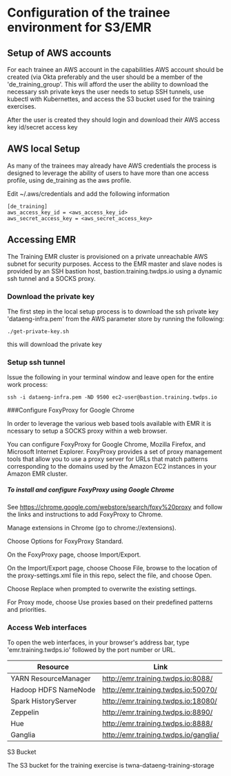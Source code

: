 # Configuration of the trainee environment for S3/EMR

## Setup of AWS accounts
For each trainee an AWS account in the capabilities AWS account should be created (via Okta preferably and the user should be a member of the 'de_training_group'. This will afford the user the ability to download the necessary ssh private keys the user needs to setup SSH tunnels, use kubectl with Kubernettes, and access the S3 bucket used for the training exercises.

After the user is created they should login and download their AWS access key id/secret access key

## AWS local Setup

As many of the trainees may already have AWS credentials the process is designed to leverage the ability of users to have more than one access profile, using de_training as the aws profile.

Edit ~/.aws/credentials and add the following information
```
[de_training]
aws_access_key_id = <aws_access_key_id>
aws_secret_access_key = <aws_secret_access_key>
```
## Accessing EMR


The Training EMR cluster is provisioned on a private unreachable AWS subnet for security purposes. Access to the EMR master and slave nodes is provided by an SSH bastion host, bastion.training.twdps.io using a dynamic ssh tunnel and a SOCKS proxy.

### Download the private key

The first step in the local setup process is to download the ssh private key 'dataeng-infra.pem' from the AWS parameter store by running the following:

```./get-private-key.sh ```

this will download the private key

### Setup ssh tunnel

Issue the following in your terminal window and leave open for the entire work process:

```ssh -i dataeng-infra.pem -ND 9500 ec2-user@bastion.training.twdps.io```

###Configure FoxyProxy for Google Chrome

In order to leverage the various web based tools available with EMR it is ncessary to setup a SOCKS proxy within a web browser.

You can configure FoxyProxy for Google Chrome, Mozilla Firefox, and Microsoft Internet Explorer. FoxyProxy provides a set of proxy management tools that allow you to use a proxy server for URLs that match patterns corresponding to the domains used by the Amazon EC2 instances in your Amazon EMR cluster.

##### To install and configure FoxyProxy using Google Chrome

See https://chrome.google.com/webstore/search/foxy%20proxy and follow the links and instructions to add FoxyProxy to Chrome.

Manage extensions in Chrome (go to chrome://extensions).

Choose Options for FoxyProxy Standard.

On the FoxyProxy page, choose Import/Export.

On the Import/Export page, choose Choose File, browse to the location of the proxy-settings.xml file in this repo, select the file, and choose Open.

Choose Replace when prompted to overwrite the existing settings.

For Proxy mode, choose Use proxies based on their predefined patterns and priorities.

### Access Web interfaces

To open the web interfaces, in your browser's address bar, type 'emr.training.twdps.io' followed by the port number or URL.

| Resource | Link |
| -------- | ---- |
|YARN ResourceManager |	http://emr.training.twdps.io:8088/ |
|Hadoop HDFS NameNode |	http://emr.training.twdps.io:50070/ |
|Spark HistoryServer	| http://emr.training.twdps.io:18080/ |
|Zeppelin	| http://emr.training.twdps.io:8890/ |
|Hue	| http://emr.training.twdps.io:8888/ |
|Ganglia | http://emr.training.twdps.io/ganglia/ |


S3 Bucket

The S3 bucket for the training exercise is twna-dataeng-training-storage
